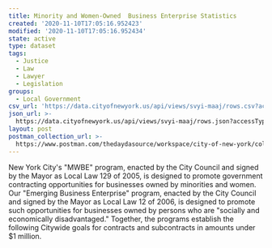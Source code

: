 ```yaml
---
title: Minority and Women-Owned  Business Enterprise Statistics
created: '2020-11-10T17:05:16.952423'
modified: '2020-11-10T17:05:16.952434'
state: active
type: dataset
tags:
  - Justice
  - Law
  - Lawyer
  - Legislation
groups:
  - Local Government
csv_url: 'https://data.cityofnewyork.us/api/views/svyi-maaj/rows.csv?accessType=DOWNLOAD'
json_url: >-
  https://data.cityofnewyork.us/api/views/svyi-maaj/rows.json?accessType=DOWNLOAD
layout: post
postman_collection_url: >-
  https://www.postman.com/thedaydasource/workspace/city-of-new-york/collection/15909983-a2fbc621-a0a2-44a7-9e3e-d9f45505ac58
---
```

New York City's "MWBE" program, enacted by the City Council and signed by the Mayor as Local Law 129 of 2005, is designed to promote government contracting opportunities for businesses owned by minorities and women. Our "Emerging Business Enterprise" program, enacted by the City Council and signed by the Mayor as Local Law 12 of 2006, is designed to promote such opportunities for businesses owned by persons who are "socially and economically disadvantaged." Together, the programs establish the following Citywide goals for contracts and subcontracts in amounts under $1 million.

